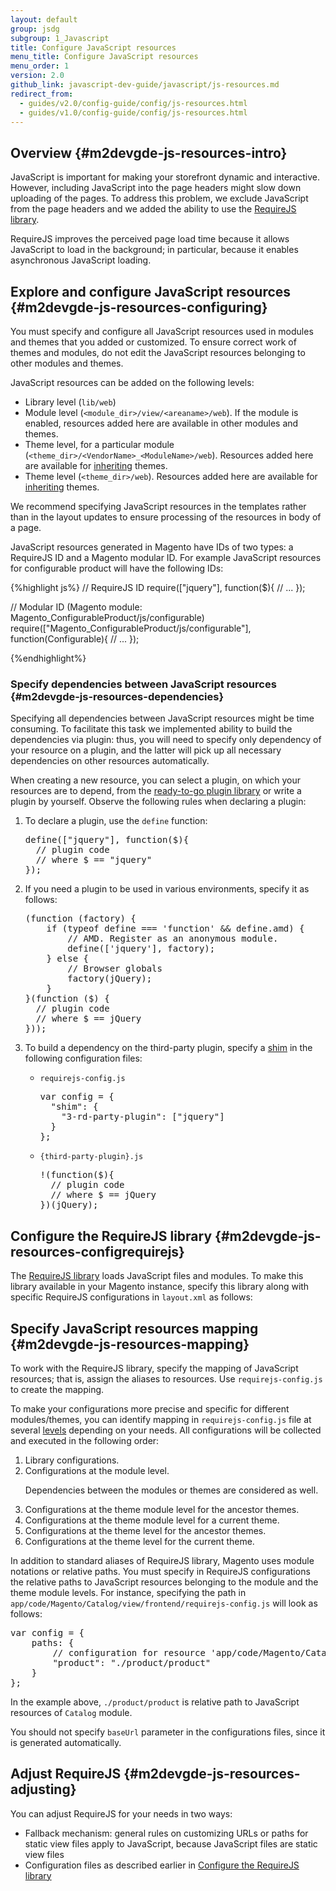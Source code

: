 ```yaml
---
layout: default
group: jsdg
subgroup: 1_Javascript
title: Configure JavaScript resources
menu_title: Configure JavaScript resources
menu_order: 1
version: 2.0
github_link: javascript-dev-guide/javascript/js-resources.md
redirect_from:
  - guides/v2.0/config-guide/config/js-resources.html
  - guides/v1.0/config-guide/config/js-resources.html
---
```


## Overview {#m2devgde-js-resources-intro}

JavaScript is important for making your storefront dynamic and interactive. However, including JavaScript into the page headers might slow down uploading of the pages. To address this problem, we exclude JavaScript from the page headers and we added the ability to use the <a href="http://requirejs.org" target="_blank">RequireJS library</a>.

RequireJS improves the perceived page load time because it allows JavaScript to load in the background; in particular, because it enables asynchronous JavaScript loading.

## Explore and configure JavaScript resources {#m2devgde-js-resources-configuring}

You must specify and configure all JavaScript resources used in modules and themes that you added or customized. To ensure correct work of themes and modules, do not edit the JavaScript resources belonging to other modules and themes.

JavaScript resources can be added on the following levels:

*   Library level (`lib/web`)
*	Module level (`<module_dir>/view/<areaname>/web`). If the module is enabled, resources added here are available in other modules and themes. 
*	Theme level, for a particular module (`<theme_dir>/<VendorName>_<ModuleName>/web`). Resources added here are available for [inheriting]({{page.baseurl}}frontend-dev-guide/themes/theme-inherit.html) themes.
*	Theme level  (`<theme_dir>/web`). Resources added here are available for [inheriting]({{page.baseurl}}frontend-dev-guide/themes/theme-inherit.html) themes.

We recommend specifying JavaScript resources in the templates rather than in the layout updates to ensure processing of the resources in body of a page.

JavaScript resources generated in Magento have IDs of two types:  a RequireJS ID and a Magento modular ID. For example JavaScript resources for configurable product will have the following IDs:

{%highlight js%}
// RequireJS ID
require(["jquery"], function($){
    // ...
});

// Modular ID (Magento module: Magento_ConfigurableProduct/js/configurable)
require(["Magento_ConfigurableProduct/js/configurable"], function(Configurable){
    // ...
});

{%endhighlight%}


### Specify dependencies between JavaScript resources {#m2devgde-js-resources-dependencies}

Specifying all dependencies between JavaScript resources might be time consuming. To facilitate this task we implemented ability to build the dependencies via plugin: thus, you will need to specify only dependency of your resource on a plugin, and the latter will pick up all necessary dependencies on other resources automatically.

When creating a new resource, you can select a plugin, on which your resources are to depend, from the [ready-to-go plugin library]({{site.mage2000url}}lib/web/mage) or write a plugin by yourself. Observe the following rules when declaring a plugin:
<ol>
<li>To declare a plugin, use the <code>define</code> function:</li>
<pre>define(["jquery"],&nbsp;function($){
&nbsp;&nbsp;//&nbsp;plugin&nbsp;code
&nbsp;&nbsp;//&nbsp;where&nbsp;$&nbsp;==&nbsp;"jquery"
});&nbsp;
</pre>

<li>If you need a plugin to be used in various environments, specify it as follows:</li>

<pre>(function (factory) {
    if (typeof define === 'function' && define.amd) {
        // AMD. Register as an anonymous module.
        define(['jquery'], factory);
    } else {
        // Browser globals
        factory(jQuery);
    }
}(function ($) {
  // plugin code
  // where $ == jQuery
}));
</pre>

<li>To build a dependency on the third-party plugin, specify a <a href="http://requirejs.org/docs/api.html#config-shim" target="_blank">shim</a> in the following configuration files:</li>
<ul>
<li><code>requirejs-config.js</code></li>

<pre>var&nbsp;config&nbsp;=&nbsp;{
&nbsp;&nbsp;"shim":&nbsp;{
&nbsp;&nbsp;&nbsp;&nbsp;"3-rd-party-plugin":&nbsp;["jquery"]
&nbsp;&nbsp;}
};
</pre>

<li><code>{third-party-plugin}.js</code></li>

<pre>!(function($){
&nbsp;&nbsp;//&nbsp;plugin&nbsp;code
&nbsp;&nbsp;//&nbsp;where&nbsp;$&nbsp;==&nbsp;jQuery
})(jQuery);
</pre>
</ul>
</ol>

## Configure the RequireJS library {#m2devgde-js-resources-configrequirejs}

The <a href="http://requirejs.org" target="_blank">RequireJS library</a> loads JavaScript files and modules. To make this library available in your Magento instance, specify this library along with specific RequireJS configurations in `layout.xml` as follows:

<script src="https://gist.github.com/xcomSteveJohnson/5ec88ab806a29c85f1cf.js"></script>

## Specify JavaScript resources mapping {#m2devgde-js-resources-mapping}

To work with the RequireJS library, specify the mapping of JavaScript resources; that is, assign the aliases to resources. Use `requirejs-config.js` to create the mapping.

To make your configurations more precise and specific for different modules/themes, you can identify mapping in `requirejs-config.js` file at several <a href="#m2devgde-js-resources-configuring">levels</a> depending on your needs. All configurations will be collected and executed in the following order:

<ol>
<li>Library configurations.</li>

<li>Configurations at the module level.</li>

  <div class="bs-callout bs-callout-warning" id="warning">
    <p>Dependencies between the modules or themes are considered as well.</p>
  </div>

<li>Configurations at the theme module level for the ancestor themes.</li>

<li>Configurations at the theme module level for a current theme.</li>

<li>Configurations at the theme level for the ancestor themes.</li>

<li>Configurations at the theme level for the current theme.</li>
</ol>

In addition to standard aliases of RequireJS library, Magento uses module notations or relative paths. You must specify in RequireJS configurations the relative paths to JavaScript resources belonging to the module and the theme module levels. For instance, specifying the path in `app/code/Magento/Catalog/view/frontend/requirejs-config.js` will look as follows:

<pre>var config = {
    paths: {
        // configuration for resource 'app/code/Magento/Catalog/view/frontend/product/product.js'
        "product": "./product/product"
    }
};
</pre>

In the example above, `./product/product` is relative path to JavaScript resources of `Catalog` module.

You should not specify `baseUrl` parameter in the configurations files, since it is generated automatically.

## Adjust RequireJS {#m2devgde-js-resources-adjusting}

You can adjust RequireJS for your needs in two ways:

*	Fallback mechanism: general rules on customizing URLs or paths for static view files apply to JavaScript, because JavaScript files are static view files
*	Configuration files as described earlier in <a href="#m2devgde-js-resources-configrequirejs">Configure the RequireJS library</a>
